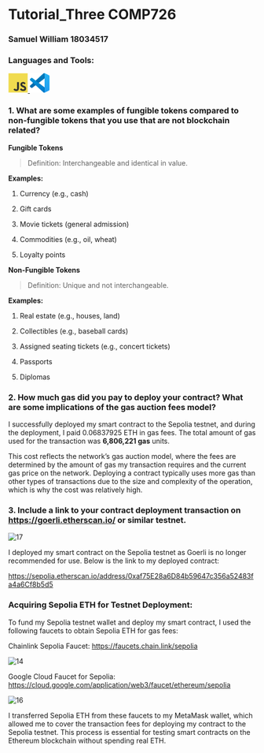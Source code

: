 # Tutorial_Three COMP726
### Samuel William 18034517

<h3 align="left">Languages and Tools:</h3>
<p align="left">
  <a href="https://developer.mozilla.org/en-US/docs/Web/JavaScript" target="_blank" rel="noreferrer">
    <img src="https://raw.githubusercontent.com/devicons/devicon/master/icons/javascript/javascript-original.svg" alt="javascript" width="40" height="40"/>
  </a>
  <a href="https://code.visualstudio.com/" target="_blank" rel="noreferrer">
    <img src="https://raw.githubusercontent.com/devicons/devicon/master/icons/vscode/vscode-original.svg" alt="vscode" width="40" height="40"/>
  </a>
</p>

### 1. What are some examples of fungible tokens compared to non-fungible tokens that you use that are not blockchain related?

**Fungible Tokens**
> Definition: Interchangeable and identical in value.

**Examples:**

1. Currency (e.g., cash)

2. Gift cards

3. Movie tickets (general admission)

4. Commodities (e.g., oil, wheat)

5. Loyalty points

**Non-Fungible Tokens**
> Definition: Unique and not interchangeable.

**Examples:**

1. Real estate (e.g., houses, land)

2. Collectibles (e.g., baseball cards)

3. Assigned seating tickets (e.g., concert tickets)

4. Passports

5. Diplomas

### 2. How much gas did you pay to deploy your contract? What are some implications of the gas auction fees model?

I successfully deployed my smart contract to the Sepolia testnet, and during the deployment, I paid 0.06837925 ETH in gas fees. The total amount of gas used for the transaction was **6,806,221 gas** units.

This cost reflects the network’s gas auction model, where the fees are determined by the amount of gas my transaction requires and the current gas price on the network. Deploying a contract typically uses more gas than other types of transactions due to the size and complexity of the operation, which is why the cost was relatively high.

### 3. Include a link to your contract deployment transaction on https://goerli.etherscan.io/ or similar testnet.

![17](https://github.com/user-attachments/assets/611b88d4-2396-470d-920b-d7ecf66a84cc)


I deployed my smart contract on the Sepolia testnet as Goerli is no longer recommended for use. Below is the link to my deployed contract:

https://sepolia.etherscan.io/address/0xaf75E28a6D84b59647c356a52483fa4a6Cf8b5d5

### Acquiring Sepolia ETH for Testnet Deployment:

To fund my Sepolia testnet wallet and deploy my smart contract, I used the following faucets to obtain Sepolia ETH for gas fees:

Chainlink Sepolia Faucet:  https://faucets.chain.link/sepolia

![14](https://github.com/user-attachments/assets/e70c7aee-edb5-4453-9769-1ecc122a0015)

Google Cloud Faucet for Sepolia: https://cloud.google.com/application/web3/faucet/ethereum/sepolia

![16](https://github.com/user-attachments/assets/cbed7f0f-0de0-4434-bbcb-a89b4248da41)


I transferred Sepolia ETH from these faucets to my MetaMask wallet, which allowed me to cover the transaction fees for deploying my contract to the Sepolia testnet. This process is essential for testing smart contracts on the Ethereum blockchain without spending real ETH.






